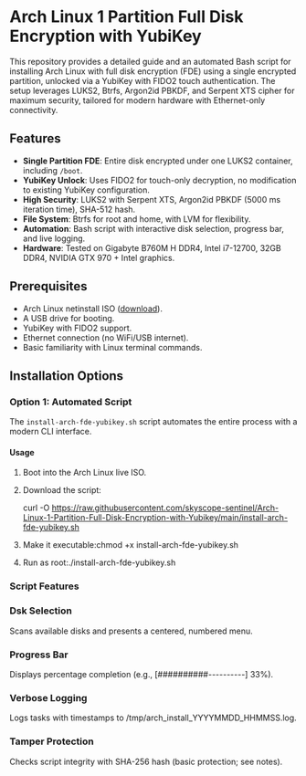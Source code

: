 # Arch Linux 1 Partition Full Disk Encryption with YubiKey

This repository provides a detailed guide and an automated Bash script for installing Arch Linux with full disk encryption (FDE) using a single encrypted partition, unlocked via a YubiKey with FIDO2 touch authentication. The setup leverages LUKS2, Btrfs, Argon2id PBKDF, and Serpent XTS cipher for maximum security, tailored for modern hardware with Ethernet-only connectivity.

## Features
- **Single Partition FDE**: Entire disk encrypted under one LUKS2 container, including `/boot`.
- **YubiKey Unlock**: Uses FIDO2 for touch-only decryption, no modification to existing YubiKey configuration.
- **High Security**: LUKS2 with Serpent XTS, Argon2id PBKDF (5000 ms iteration time), SHA-512 hash.
- **File System**: Btrfs for root and home, with LVM for flexibility.
- **Automation**: Bash script with interactive disk selection, progress bar, and live logging.
- **Hardware**: Tested on Gigabyte B760M H DDR4, Intel i7-12700, 32GB DDR4, NVIDIA GTX 970 + Intel graphics.

## Prerequisites
- Arch Linux netinstall ISO ([download](https://archlinux.org/download/)).
- A USB drive for booting.
- YubiKey with FIDO2 support.
- Ethernet connection (no WiFi/USB internet).
- Basic familiarity with Linux terminal commands.

## Installation Options

### Option 1: Automated Script
The `install-arch-fde-yubikey.sh` script automates the entire process with a modern CLI interface.

#### Usage
1. Boot into the Arch Linux live ISO.
2. Download the script:
      
   curl -O https://raw.githubusercontent.com/skyscope-sentinel/Arch-Linux-1-Partition-Full-Disk-Encryption-with-Yubikey/main/install-arch-fde-yubikey.sh

 3. Make it executable:chmod +x install-arch-fde-yubikey.sh

 4. Run as root:./install-arch-fde-yubikey.sh

### Script Features

### Dsk Selection
Scans available disks and presents a centered, numbered menu.

### Progress Bar
Displays percentage completion (e.g., [##########----------] 33%).

### Verbose Logging 
Logs tasks with timestamps to /tmp/arch_install_YYYYMMDD_HHMMSS.log.

### Tamper Protection
Checks script integrity with SHA-256 hash (basic protection; see notes).

